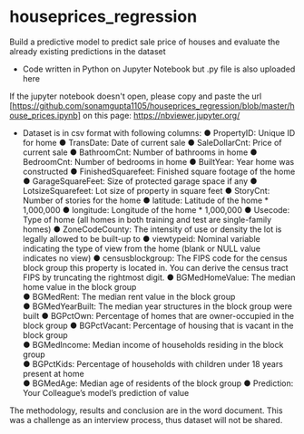 # houseprices_regression
Build a predictive model to predict sale price of houses and evaluate the already existing predictions in the dataset

- Code written in Python on Jupyter Notebook but .py file is also uploaded here

If the jupyter notebook doesn't open, please copy and paste the url [https://github.com/sonamgupta1105/houseprices_regression/blob/master/house_prices.ipynb] on this page: https://nbviewer.jupyter.org/

- Dataset is in csv format with following columns:
●	PropertyID: Unique ID for home 
●	TransDate: Date of current sale 
●	SaleDollarCnt: Price of current sale 
●	BathroomCnt: Number of bathrooms in home 
●	BedroomCnt: Number of bedrooms in home
●	BuiltYear: Year home was constructed 
●	FinishedSquarefeet: Finished square footage of the home 
●	GarageSquareFeet: Size of protected garage space if any
●	LotsizeSquarefeet: Lot size of property in square feet 
●	StoryCnt: Number of stories for the home 
●	latitude: Latitude of the home * 1,000,000 
●	longitude: Longitude of the home * 1,000,000 
●	Usecode: Type of home (all homes in both training and test are single-family homes) 
●	ZoneCodeCounty: The intensity of use or density the lot is legally allowed to be built-up to
●	viewtypeid: Nominal variable indicating the type of view from the home (blank or NULL value indicates no view)
●	censusblockgroup: The FIPS code for the census block group this property is located in.  You can derive the census tract FIPS by truncating the rightmost digit.
●	BGMedHomeValue: The median home value in the block group      
●	BGMedRent:  The median rent value in the block group           
●	BGMedYearBuilt:  The median year structures in the block group were built
●	BGPctOwn:  Percentage of homes that are owner-occupied in the block group
●	BGPctVacant:  Percentage of housing that is vacant in the block group         
●	BGMedIncome:  Median income of households residing in the block group         
●	BGPctKids:  Percentage of households with children under 18 years present at home          
●	BGMedAge:  Median age of residents of the block group
●	Prediction: Your Colleague’s model’s prediction of value

The methodology, results and conclusion are in the word document. This was a challenge as an interview process, thus dataset will not be shared. 
